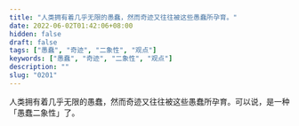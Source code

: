 ```yaml
---
title: "人类拥有着几乎无限的愚蠢，然而奇迹又往往被这些愚蠢所孕育。"
date: 2022-06-02T01:42:06+08:00
hidden: false
draft: false
tags: ["愚蠢", "奇迹", "二象性", "观点"]
keywords: ["愚蠢", "奇迹", "二象性", "观点"]
description: ""
slug: "0201"
---
```


人类拥有着几乎无限的愚蠢，然而奇迹又往往被这些愚蠢所孕育。可以说，是一种「愚蠢二象性」了。
